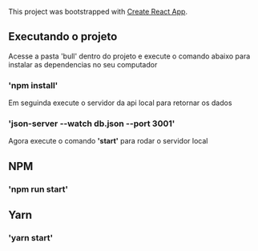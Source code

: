 This project was bootstrapped with [Create React App](https://github.com/facebook/create-react-app).

## Executando o projeto

Acesse a pasta 'bull' dentro do projeto e execute o comando abaixo para instalar as dependencias no seu computador

### 'npm install'

Em seguinda execute o servidor da api local para retornar os dados

### 'json-server --watch db.json --port 3001'

Agora execute o comando **'start'** para rodar o servidor local

## NPM
### 'npm run start'

## Yarn
### 'yarn start'
